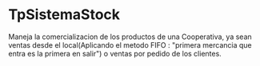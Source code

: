 # TpSistemaStock
Maneja la comercializacion de los productos de una Cooperativa, ya sean ventas desde el local(Aplicando el metodo FIFO : "primera mercancia que entra es la primera en salir") o ventas por pedido de los clientes.
